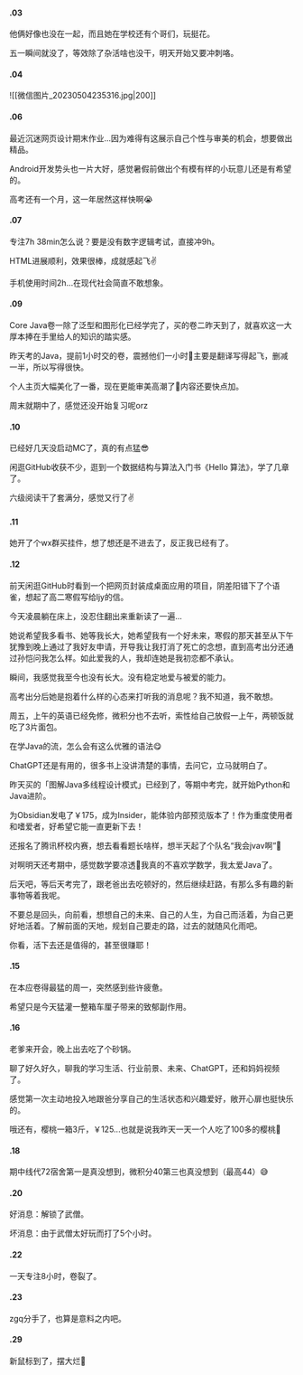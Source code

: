 #### .03

他俩好像也没在一起，而且她在学校还有个哥们，玩挺花。

五一瞬间就没了，等效除了杂活啥也没干，明天开始又要冲刺咯。

#### .04

![[微信图片_20230504235316.jpg|200]]

#### .06

最近沉迷网页设计期末作业...因为难得有这展示自己个性与审美的机会，想要做出精品。

Android开发势头也一片大好，感觉暑假前做出个有模有样的小玩意儿还是有希望的。

高考还有一个月，这一年居然这样快啊😭

#### .07

专注7h 38min怎么说？要是没有数字逻辑考试，直接冲9h。

HTML进展顺利，效果很棒，成就感起飞✌️

手机使用时间2h...在现代社会简直不敢想象。

#### .09

Core Java卷一除了泛型和图形化已经学完了，买的卷二昨天到了，就喜欢这一大厚本捧在手里给人的知识的踏实感。

昨天考的Java，提前1小时交的卷，震撼他们一小时🤣主要是翻译写得起飞，删减一半，所以写得很快。

个人主页大幅美化了一番，现在更能审美高潮了🥵内容还要快点加。

周末就期中了，感觉还没开始复习呢orz

#### .10

已经好几天没启动MC了，真的有点猛😎

闲逛GitHub收获不少，逛到一个数据结构与算法入门书《Hello 算法》，学了几章了。

六级阅读干了套满分，感觉又行了✌️

#### .11

她开了个wx群买挂件，想了想还是不进去了，反正我已经有了。

#### .12

前天闲逛GitHub时看到一个把网页封装成桌面应用的项目，阴差阳错下了个语雀，想起了高二寒假写给ljy的信。

今天凌晨躺在床上，没忍住翻出来重新读了一遍...

她说希望我多看书、她等我长大，她希望我有一个好未来，寒假的那天甚至从下午犹豫到晚上通过了我好友申请，开导我让我打消了死亡的念想，直到高考出分还通过孙恺问我怎么样。如此爱我的人，我却连她是我初恋都不承认。

瞬间，我感觉我至今也没有长大。没有稳定地爱与被爱的能力。

高考出分后她是抱着什么样的心态来打听我的消息呢？我不知道，我不敢想。

周五，上午的英语已经免修，微积分也不去听，索性给自己放假一上午，两顿饭就吃了3片面包。

在学Java的流，怎么会有这么优雅的语法😋

ChatGPT还是有用的，很多书上没讲清楚的事情，去问它，立马就明白了。

昨天买的「图解Java多线程设计模式」已经到了，等期中考完，就开始Python和Java进阶。

为Obsidian发电了￥175，成为Insider，能体验内部预览版本了！作为重度使用者和嗜爱者，好希望它能一直更新下去！

还报名了腾讯杯校内赛，想去看看题长啥样，想半天起了个队名“我会jvav啊”🤣

对啊明天还考期中，感觉数学要凉透🥳我真的不喜欢学数学，我太爱Java了。

后天吧，等后天考完了，跟老爸出去吃顿好的，然后继续赶路，有那么多有趣的新事物等着我呢。

不要总是回头，向前看，想想自己的未来、自己的人生，为自己而活着，为自己更好地活着。了解前面的天地，规划自己要走的路，过去的就随风化雨吧。

你看，活下去还是值得的，甚至很赚耶！

#### .15

在本应卷得最猛的周一，突然感到些许疲惫。

希望只是今天猛灌一整箱车厘子带来的致郁副作用。

#### .16

老爹来开会，晚上出去吃了个砂锅。

聊了好久好久，聊我的学习生活、行业前景、未来、ChatGPT，还和妈妈视频了。

感觉第一次主动地投入地跟爸分享自己的生活状态和兴趣爱好，敞开心扉也挺快乐的。

哦还有，樱桃一箱3斤，￥125...也就是说我昨天一天一个人吃了100多的樱桃🥲

#### .18

期中线代72宿舍第一是真没想到，微积分40第三也真没想到（最高44）😅

#### .20

好消息：解锁了武僧。

坏消息：由于武僧太好玩而打了5个小时。

#### .22

一天专注8小时，卷裂了。

#### .23

zgq分手了，也算是意料之内吧。

#### .29

新鼠标到了，摆大烂🤣